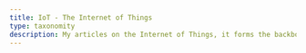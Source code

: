 ```yaml
---
title: IoT - The Internet of Things
type: taxonomity
description: My articles on the Internet of Things, it forms the backbone of Home Automation. Let me guide you on useful application of IoT devices in your home.
---
```

